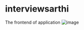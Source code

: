 # interviewsarthi
The frontend of application
![image](https://github.com/singlanitin661/interviewsarthi/assets/78803509/e8b2e15f-495b-4661-b805-b3786258c4e8)
